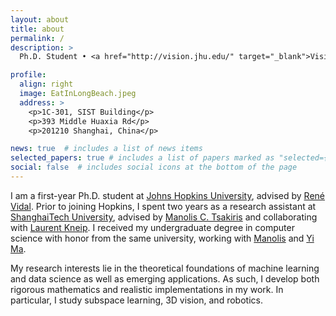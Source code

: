 ```yaml
---
layout: about
title: about
permalink: /
description: >
  Ph.D. Student • <a href="http://vision.jhu.edu/" target="_blank">Vision, Dynamics and Learning Lab</a> • <a href="https://www.jhu.edu/" target="_blank">Johns Hopkins University</a> • Email: tding at jhu dot edu

profile:
  align: right
  image: EatInLongBeach.jpeg
  address: >
    <p>1C-301, SIST Building</p>
    <p>393 Middle Huaxia Rd</p>
    <p>201210 Shanghai, China</p>

news: true  # includes a list of news items
selected_papers: true # includes a list of papers marked as "selected={true}"
social: false  # includes social icons at the bottom of the page
---
```


<!-- description: <a href="#">Affiliations</a>. Address. Contacts. Moto. Etc. -->

<!-- Write your biography here. Tell the world about yourself. Link to your favorite [subreddit](http://reddit.com){:target="\_blank"}. You can put a picture in, too. The code is already in, just name your picture `prof_pic.jpg` and put it in the `img/` folder.

Put your address / P.O. box / other info right below your picture. You can also disable any these elements by editing `profile` property of the YAML header of your `_pages/about.md`. Edit `_bibliography/papers.bib` and Jekyll will render your [publications page](/al-folio/publications/) automatically.

Link to your social media connections, too. This theme is set up to use [Font Awesome icons](http://fortawesome.github.io/Font-Awesome/){:target="\_blank"} and [Academicons](https://jpswalsh.github.io/academicons/){:target="\_blank"}, like the ones below. Add your Facebook, Twitter, LinkedIn, Google Scholar, or just disable all of them. -->
I am a first-year Ph.D. student at [Johns Hopkins University](https://www.jhu.edu/), advised by [René Vidal](http://cis.jhu.edu/~rvidal/). Prior to joining Hopkins, I spent two years as a research assistant at [ShanghaiTech University](http://sist.shanghaitech.edu.cn/), advised by [Manolis C. Tsakiris](https://sites.google.com/site/manolisctsakiris/) and collaborating with [Laurent Kneip](https://laurentkneip.com/). I received my undergraduate degree in computer science with honor from the same university, working with [Manolis](https://sites.google.com/site/manolisctsakiris/) and [Yi Ma](http://people.eecs.berkeley.edu/~yima/).

My research interests lie in the theoretical foundations of machine learning and data science as well as emerging applications. As such, I develop both rigorous mathematics and realistic implementations in my work. In particular, I study subspace learning, 3D vision, and robotics.
